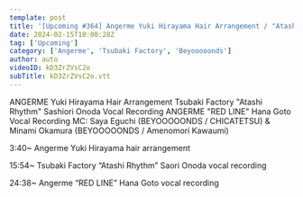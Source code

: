```yaml
---
template: post
title: '[Upcoming #364] Angerme Yuki Hirayama Hair Arrangement / "Atashi Rhythm" Saori Onoda Recording / "RED LINE" Hana Goto Recording / MC: Saya Eguchi, Minami Okamura'
date: 2024-02-15T10:00:28Z
tag: ['Upcoming']
category: ['Angerme', 'Tsubaki Factory', 'Beyooooonds']
author: auto 
videoID: kD3ZrZVsC2o
subTitle: kD3ZrZVsC2o.vtt
---
```

ANGERME Yuki Hirayama Hair Arrangement Tsubaki Factory "Atashi Rhythm" Sashiori Onoda Vocal Recording ANGERME "RED LINE" Hana Goto Vocal Recording MC: Saya Eguchi (BEYOOOOONDS / CHICATETSU) & Minami Okamura (BEYOOOOONDS / Amenomori Kawaumi)

3:40~ Angerme Yuki Hirayama hair arrangement

15:54~ Tsubaki Factory “Atashi Rhythm” Saori Onoda vocal recording

24:38~ Angerme “RED LINE” Hana Goto vocal recording

